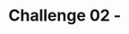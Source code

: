 # Challenge 02 - <Title of Challenge> - Coach's Guide 

[< Previous Solution](./Solution-01.md) - **[Home](./README.md)** - [Next Solution >](./Solution-03.md)

## Notes & Guidance

SQL needed to create ID for managed identity.

```sql
CREATE USER [id-5vufwrvt62ry2] FROM EXTERNAL PROVIDER;
ALTER ROLE db_datareader ADD MEMBER [id-5vufwrvt62ry2];
ALTER ROLE db_datawriter ADD MEMBER [id-5vufwrvt62ry2];
GO;
```

